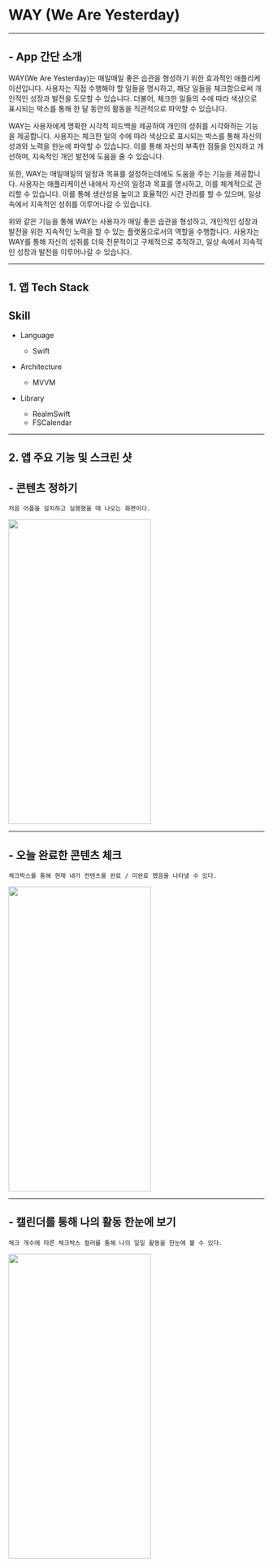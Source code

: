 # WAY (We Are Yesterday)

----------------------

## - App 간단 소개
WAY(We Are Yesterday)는 매일매일 좋은 습관을 형성하기 위한 효과적인 애플리케이션입니다. 사용자는 직접 수행해야 할 일들을 명시하고, 해당 일들을 체크함으로써 개인적인 성장과 발전을 도모할 수 있습니다. 더불어, 체크한 일들의 수에 따라 색상으로 표시되는 박스를 통해 한 달 동안의 활동을 직관적으로 파악할 수 있습니다.

WAY는 사용자에게 명확한 시각적 피드백을 제공하여 개인의 성취를 시각화하는 기능을 제공합니다. 사용자는 체크한 일의 수에 따라 색상으로 표시되는 박스를 통해 자신의 성과와 노력을 한눈에 파악할 수 있습니다. 이를 통해 자신의 부족한 점들을 인지하고 개선하며, 지속적인 개인 발전에 도움을 줄 수 있습니다.

또한, WAY는 매일매일의 일정과 목표를 설정하는데에도 도움을 주는 기능을 제공합니다. 사용자는 애플리케이션 내에서 자신의 일정과 목표를 명시하고, 이를 체계적으로 관리할 수 있습니다. 이를 통해 생산성을 높이고 효율적인 시간 관리를 할 수 있으며, 일상 속에서 지속적인 성취를 이루어나갈 수 있습니다.

위와 같은 기능을 통해 WAY는 사용자가 매일 좋은 습관을 형성하고, 개인적인 성장과 발전을 위한 지속적인 노력을 할 수 있는 플랫폼으로서의 역할을 수행합니다. 사용자는 WAY를 통해 자신의 성취를 더욱 전문적이고 구체적으로 추적하고, 일상 속에서 지속적인 성장과 발전을 이루어나갈 수 있습니다.

------------------------

## 1. 앱 Tech Stack

## Skill

- Language
    - Swift

- Architecture
    - MVVM

- Library
    - RealmSwift
    - FSCalendar

-------------------------------

## 2. 앱 주요 기능 및 스크린 샷
## - 콘텐츠 정하기 
    처음 어플을 설치하고 실행했을 때 나오는 화면이다.
<img src="https://user-images.githubusercontent.com/88191880/160760219-b0297c5f-b6cd-4291-8783-16ab7a07f113.png" width="280" height="600"/>

--------------------------------

## - 오늘 완료한 콘텐츠 체크
    체크박스를 통해 현재 내가 컨텐츠를 완료 / 미완료 했음을 나타낼 수 있다.
<img src="https://user-images.githubusercontent.com/88191880/160760383-0c0ba80c-688a-493e-861a-10c1f3441ddb.png" width="280" height="600"/>

-------------------------------

## - 캘린더를 통해 나의 활동 한눈에 보기
    체크 개수에 따른 체크박스 컬러를 통해 나의 일일 활동을 한눈에 볼 수 있다.
<img src="https://user-images.githubusercontent.com/88191880/160760452-2e41eb8a-ed0d-4bb8-8739-e1ddff703d05.png" width="280" height="600"/>

